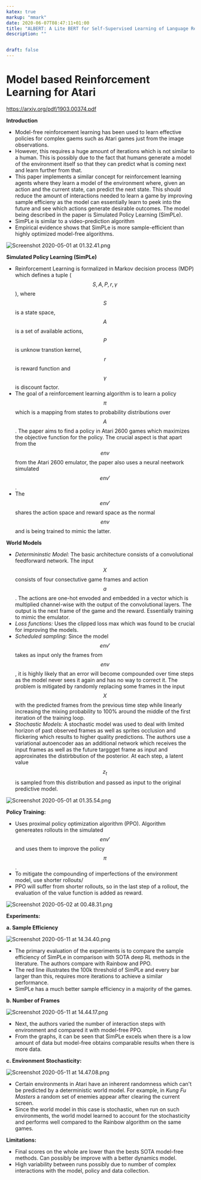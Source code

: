 ```yaml
---
katex: true
markup: "mmark"
date: 2020-06-07T08:47:11+01:00
title: "ALBERT: A Lite BERT for Self-Supervised Learning of Language Representations"
description: "" 


draft: false
---
```


# Model based Reinforcement Learning for Atari

https://arxiv.org/pdf/1903.00374.pdf

**Introduction**

* Model-free reinforcement learning has been used to learn effective policies for complex gaems such as Atari games just from the image observations.
* However, this requires a huge amount of iterations which is not similar to a human. This is possibly due to the fact that humans generate a model of the environment itself so that they can predict what is coming next and learn further from that.
* This paper implements a similar concept for reinforcement learning agents where they learn a model of the environment where, given an action and the current state, can predict the next state. This should reduce the amount of interactions needed to learn a game by improving sample efficieny as the model can essentially learn to peek into the future and see which actions generate desirable outcomes. The model being described in the paper is Simulated Policy Learning (SimPLe).
* SimPLe is similar to a video-prediction algorithm
* Empirical evidence shows that SimPLe is more sample-efficient than highly optimized model-free algorithms.

![Screenshot 2020-05-01 at 01.32.41.png](/attachments/abae2011.png)

**Simulated Policy Learning (SimPLe)**
* Reinforcement Learning is formalized in Markov decision process (MDP) which defines a tuple ($$S,A,P,r,\gamma$$), where $$S$$ is a state space, $$A$$ is a set of available actions, $$P$$ is unknow transtion kernel, $$r$$ is reward function and $$\gamma$$ is discount factor.
* The goal of a reinforcement learning algorithm is to learn a policy $$\pi$$ which is a mapping from states to probability distributions over $$A$$. The paper aims to find a policy in Atari 2600 games which maximizes the objective function for the policy. The crucial aspect is that apart from the $$env$$ from the Atari 2600 emulator, the paper also uses a neural neetwork simulated $$env'$$.
* The $$env'$$ shares the action space and reward space as the normal $$env$$ and is being trained to mimic the latter.


**World Models**


* *Determininstic Model:* The basic architecture consists of a convolutional feedforward network. The input $$X$$ consists of four consectutive game frames and action $$a$$. The actions are one-hot envoded and embedded in a vector which is multiplied channel-wise with the output of the convolutional layers. The output is the next frame of the game and the reward. Essentially training to mimic the emulator.
* *Loss functions:* Uses the clipped loss max which was found to be crucial for improving the models.
* *Scheduled sampling:* Since the model $$env'$$ takes as input only the frames from $$env$$, it is highly likely that an error will become compounded over time steps as the model never sees it again and has no way to correct it. The problem is mitigated by randomly replacing some frames in the input $$X$$ with the predicted frames from the previous time step while linearly increasing the mixing probability to 100% around the middle of the first iteration of the training loop.
* *Stochastic Models:* A stochastic model was used to deal with limited horizon of past observed frames as well as sprites occlusion and flickering which results to higher quality predictions. The authors use a variational autoencoder aas an additional network which receives the input frames as well as the future targgget frame as input and approxinates the distirbbution of the posterior. At each step, a latent value $$z_t$$ is sampled from this distribution and passed as input to the original predictive model. 

![Screenshot 2020-05-01 at 01.35.54.png](/attachments/c0fb58bf.png)

**Policy Training:**

* Uses proximal policy optimization algorithm (PPO). Algorithm genereates rollouts in the simulated $$env'$$ and uses them to improve the policy $$\pi$$.
* To mitigate the compounding of imperfections of the environment model, use shorter rollouts/
* PPO will suffer from shorter rollouts, so in the last step of a rollout, the evaluation of the value function is added as reward.

![Screenshot 2020-05-02 at 00.48.31.png](/attachments/c860cf80.png)



**Experiments:**

**a. Sample Efficiency**

![Screenshot 2020-05-11 at 14.34.40.png](/attachments/d7cc2522.png)

* The primary evaluation of the experiments is to compare the sample efficiency of SimPLe in comparison with SOTA deep RL methods in the literature. The authors compare with Rainbow and PPO.
* The red line illustrates the 100k threshold of SimPLe and every bar larger than this, requires more iterations to achieve a similar performance. 
* SimPLe has a much better sample efficiency in a majority of the games.

**b. Number of Frames**


![Screenshot 2020-05-11 at 14.44.17.png](/attachments/649ee5d8.png)

* Next, the authors varied the number of interaction steps with environment and compared it with model-free PPO.
* From the graphs, it can be seen that SimPLe excels when there is a low amount of data but model-free obtains comparable results when there is more data. 


**c. Environment Stochasticity:**

![Screenshot 2020-05-11 at 14.47.08.png](/attachments/8f2aa4ee.png)

* Certain environments in Atari have an inherent randomness which can't be predicted by a deterministic world model. For example, in *Kung Fu Masters* a random set of enemies appear after clearing the current screen. 
* Since the world model in this case is stochastic, when run on such environments, the world model learned to account for the stochasticity and performs well compared to the Rainbow algorithm on the same games.

**Limitations:**

* Final scores on the whole are lower than the bests SOTA model-free methods. Can possibly be improve with a better dynamics model.
* High variability between runs possibly due to number of complex interactions with the model, policy and data collection.



